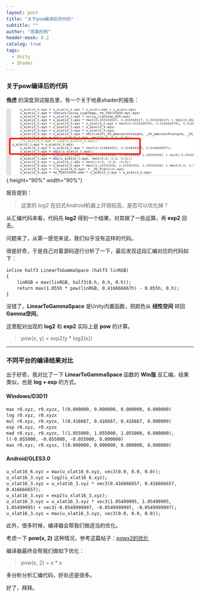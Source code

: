 ```yaml
---
layout: post
title: "关于pow编译后的代码"
subtitle: ""
author: "恶毒的狗"
header-mask: 0.2
catalog: true
tags:
  - Unity
  - Shader
---
```


### 关于pow编译后的代码

**侑虎** 的深度测试报告里，有一个关于地表shader的报告：

![img](/img/shader-pow/screenshot1.jpg){:height="90%" width="90%"}

报告提到：

> 这里的 log2 在旧式Android机器上开销较高，是否可以优化掉？

从汇编代码来看，代码先 **log2** 得到一个结果，对其做了一些运算，再 **exp2** 回去。 

问题来了，从第一感觉来说，我们似乎没有这样的代码。 

很是好奇，于是自己对着源码逐行分析了一下，最后发现这段汇编对应的代码如下：

```
inline half3 LinearToGammaSpace (half3 linRGB)
{
    linRGB = max(linRGB, half3(0.h, 0.h, 0.h));
    return max(1.055h * pow(linRGB, 0.416666667h) - 0.055h, 0.h);
}
``` 

没错了，**LinearToGammaSpace** 是Unity内置函数，把颜色从 **线性空间** 转回 **Gamma空间**。

这里配对出现的 **log2** 和 **exp2** 实际上是 **pow** 的计算。

> pow(x, y) = exp2(y * log2(x))

---

### 不同平台的编译结果对比

出于好奇，我对比了一下 **LinearToGammaSpace** 函数的 **Win版** 反汇编，结果类似，也是 **log + exp** 的方式。

#### Windows/D3D11

```
max r0.xyz, r0.xyzx, l(0.000000, 0.000000, 0.000000, 0.000000)
log r0.xyz, r0.xyzx
mul r0.xyz, r0.xyzx, l(0.416667, 0.416667, 0.416667, 0.000000)
exp r0.xyz, r0.xyzx
mad r0.xyz, r0.xyzx, l(1.055000, 1.055000, 1.055000, 0.000000), l(-0.055000, -0.055000, -0.055000, 0.000000)
max r0.xyz, r0.xyzx, l(0.000000, 0.000000, 0.000000, 0.000000)
```

#### Android/GLES3.0

```
u_xlat16_6.xyz = max(u_xlat16_6.xyz, vec3(0.0, 0.0, 0.0));
u_xlat16_3.xyz = log2(u_xlat16_6.xyz);
u_xlat16_3.xyz = u_xlat16_3.xyz * vec3(0.416666657, 0.416666657, 0.416666657);
u_xlat16_3.xyz = exp2(u_xlat16_3.xyz);
u_xlat16_3.xyz = u_xlat16_3.xyz * vec3(1.05499995, 1.05499995, 1.05499995) + vec3(-0.0549999997, -0.0549999997, -0.0549999997);
u_xlat16_3.xyz = max(u_xlat16_3.xyz, vec3(0.0, 0.0, 0.0));
```

此外，很多时候，编译器会帮我们做适当的优化。 

考虑一下 **pow(x, 2)** 这种情况，参考这篇帖子：[powx2的优化](https://www.gamedev.net/forums/topic/632528-are-gpu-drivers-optimizing-powx2/)

编译器最终会帮我们做如下优化：

> pow(x, 2) = x * x

多分析分析汇编代码，好处还是很多。

好了，拜拜。


